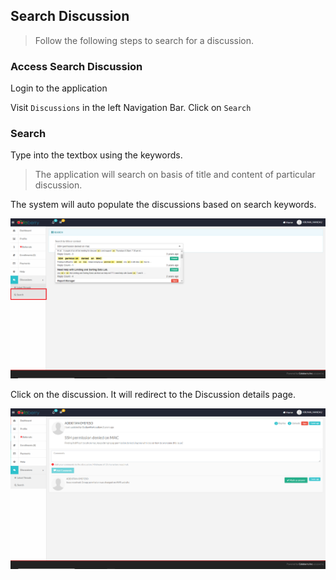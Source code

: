 ## Search Discussion

> Follow the following steps to search for a discussion.

### Access Search Discussion

Login to the application

Visit `Discussions` in the left Navigation Bar. Click on `Search`

### Search

Type into the textbox using the keywords.

> The application will search on basis of title and content of particular discussion.

The system will auto populate the discussions based on search keywords.

![discussiondoc4](_media/discussiondoc4.png)

Click on the discussion. It will redirect to the Discussion details page.

![discussiondoc5](_media/discussiondoc5.png)





